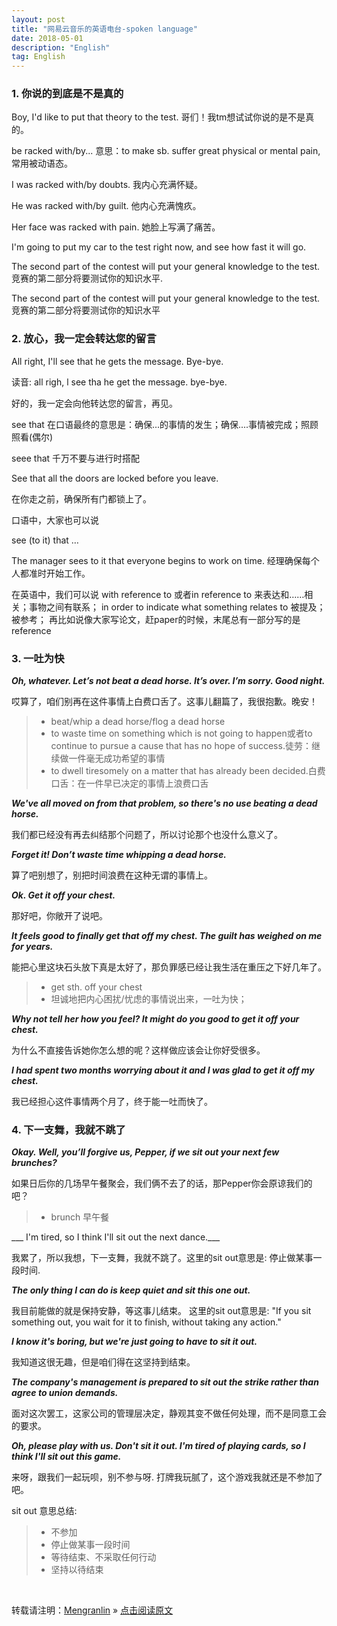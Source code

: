 ```yaml
---
layout: post
title: "网易云音乐的英语电台-spoken language"
date: 2018-05-01 
description: "English"
tag: English
---
```


### 1. 你说的到底是不是真的

Boy, I'd like to put that theory to the test.
哥们！我tm想试试你说的是不是真的。

be racked with/by...
意思：to make sb. suffer great physical or mental pain, 常用被动语态。

I was racked with/by doubts.
我内心充满怀疑。

He was racked with/by guilt.
他内心充满愧疚。

Her face was racked with pain.
她脸上写满了痛苦。


I'm going to put my car to the test right now, and see how fast it will go.

The second part of the contest will put your general knowledge to the test.
竞赛的第二部分将要测试你的知识水平.

The second part of the contest will put your general knowledge to the test.
竞赛的第二部分将要测试你的知识水平

### 2. 放心，我一定会转达您的留言

All right, I'll see that he gets the message. Bye-bye.

读音: all righ, l see tha he get the message. bye-bye.

好的，我一定会向他转达您的留言，再见。

see that 在口语最终的意思是：确保...的事情的发生；确保....事情被完成；照顾照看(偶尔)

seee that 千万不要与进行时搭配

See that all the doors are locked before you leave.

在你走之前，确保所有门都锁上了。

口语中，大家也可以说

see (to it) that …

The manager sees to it that everyone begins to work on time.
经理确保每个人都准时开始工作。

在英语中，我们可以说
with reference to 或者in reference to
来表达和……相关；事物之间有联系；
in order to indicate what something relates to
被提及；被参考；
再比如说像大家写论文，赶paper的时候，末尾总有一部分写的是reference

### 3. 一吐为快

___Oh, whatever. Let’s not beat a dead horse. It’s over. I’m sorry. Good night.___

哎算了，咱们别再在这件事情上白费口舌了。这事儿翻篇了，我很抱歉。晚安！

>* beat/whip a dead horse/flog a dead horse
>* to waste time on something which is not going to happen或者to continue to pursue a cause that has no hope of success.徒劳：继续做一件毫无成功希望的事情
>* to dwell tiresomely on a matter that has already been decided.白费口舌：在一件早已决定的事情上浪费口舌

___We've all moved on from that problem, so there's no use beating a dead horse.___

我们都已经没有再去纠结那个问题了，所以讨论那个也没什么意义了。

___Forget it! Don’t waste time whipping a dead horse.___

算了吧别想了，别把时间浪费在这种无谓的事情上。

___Ok. Get it off your chest.___

那好吧，你敞开了说吧。

___It feels good to finally get that off my chest. The guilt has weighed on me for years.___

能把心里这块石头放下真是太好了，那负罪感已经让我生活在重压之下好几年了。

>* get sth. off your chest
>* 坦诚地把内心困扰/忧虑的事情说出来，一吐为快；

___Why not tell her how you feel? It might do you good to get it off your chest.___

为什么不直接告诉她你怎么想的呢？这样做应该会让你好受很多。

___I had spent two months worrying about it and I was glad to get it off my chest.___

我已经担心这件事情两个月了，终于能一吐而快了。

### 4. 下一支舞，我就不跳了


___Okay. Well, you’ll forgive us, Pepper, if we sit out your next few brunches?___

如果日后你的几场早午餐聚会，我们俩不去了的话，那Pepper你会原谅我们的吧？

>* brunch 早午餐

___ I'm tired, so I think I'll sit out the next dance.___

我累了，所以我想，下一支舞，我就不跳了。这里的sit out意思是: 停止做某事一段时间.

___The only thing I can do is keep quiet and sit this one out.___

我目前能做的就是保持安静，等这事儿结束。 这里的sit out意思是: "If you sit something out, you wait for it to finish, without taking any action."

 ___I know it's boring, but we're just going to have to sit it out.___

我知道这很无趣，但是咱们得在这坚持到结束。

___The company's management is prepared to sit out the strike rather than agree to union demands.___

面对这次罢工，这家公司的管理层决定，静观其变不做任何处理，而不是同意工会的要求。

 ___Oh, please play with us. Don't sit it out. I'm tired of playing cards, so I think I'll sit out this game.___

 来呀，跟我们一起玩呗，别不参与呀. 打牌我玩腻了，这个游戏我就还是不参加了吧。

 sit out 意思总结:

 >* 不参加
 >* 停止做某事一段时间
 >* 等待结束、不采取任何行动
 >* 坚持以待结束

<br>

转载请注明：[Mengranlin](https://lmrshare.github.io) » [点击阅读原文](https://lmrshare.github.io/2015/09/iOS9_Note/) 
